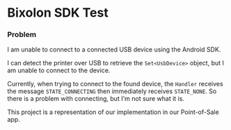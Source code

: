 # Bixolon SDK Test

### Problem

I am unable to connect to a connected USB device using the Android SDK.

I can detect the printer over USB to retrieve the `Set<UsbDevice>` object, but I am unable to connect to the device.

Currently, when trying to connect to the found device, the `Handler` receives the message `STATE_CONNECTING` then immediately receives `STATE_NONE`. So there is a problem with connecting, but I'm not sure what it is.

This project is a representation of our implementation in our Point-of-Sale app.

